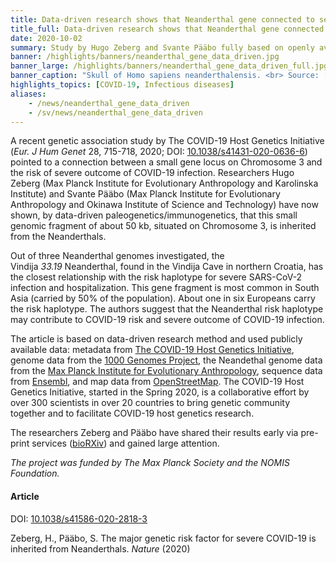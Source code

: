 ```yaml
---
title: Data-driven research shows that Neanderthal gene connected to severity of COVID-19 # short
title_full: Data-driven research shows that Neanderthal gene connected to severity of COVID-19 # long
date: 2020-10-02
summary: Study by Hugo Zeberg and Svante Pääbo fully based on openly available data published open access in *Nature*.
banner: /highlights/banners/neanderthal_gene_data_driven.jpg
banner_large: /highlights/banners/neanderthal_gene_data_driven_full.jpg
banner_caption: "Skull of Homo sapiens neanderthalensis. <br> Source: [Wikimedia Commons](https://commons.wikimedia.org/wiki/File:Homo_sapiens_neanderthalensis.jpg)."
highlights_topics: [COVID-19, Infectious diseases]
aliases:
    - /news/neanderthal_gene_data_driven
    - /sv/news/neanderthal_gene_data_driven
---
```


A recent genetic association study by The COVID-19 Host Genetics Initiative (*Eur. J Hum Genet* 28, 715-718, 2020; DOI: [10.1038/s41431-020-0636-6](https://doi.org/10.1038/s41431-020-0636-6)) pointed to a connection between a small gene locus on Chromosome 3 and the risk of severe outcome of COVID-19 infection. Researchers Hugo Zeberg (Max Planck Institute for Evolutionary Anthropology and Karolinska Institute) and Svante Pääbo (Max Planck Institute for Evolutionary Anthropology and Okinawa Institute of Science and Technology) have now shown, by data-driven paleogenetics/immunogenetics, that this small genomic fragment of about 50 kb, situated on Chromosome 3, is inherited from the Neanderthals.

Out of three Neanderthal genomes investigated, the Vindija *33.19* Neanderthal, found in the Vindija Cave in northern Croatia, has the closest relationship with the risk haplotype for severe SARS-CoV-2 infection and hospitalization. This gene fragment is most common in South Asia (carried by 50% of the population). About one in six Europeans carry the risk haplotype. The authors suggest that the Neanderthal risk haplotype may contribute to COVID-19 risk and severe outcome of COVID-19 infection.

The article is based on data-driven research method and used publicly available data: metadata from [The COVID-19 Host Genetics Initiative](http://www.covid19hg.org/), genome data from the [1000 Genomes Project](https://www.internationalgenome.org/), the Neandethal genome data from the [Max Planck Institute for Evolutionary Anthropology](http://cdna.eva.mpg.de/neandertal/), sequence data from [Ensembl](https://www.ensembl.org/), and map data from [OpenStreetMap](https://www.openstreetmap.org). The COVID-19 Host Genetics Initiative, started in the Spring 2020, is a collaborative effort by over 300 scientists in over 20 countries to bring genetic community together and to facilitate COVID-19 host genetics research.

The researchers Zeberg and Pääbo have shared their results early via pre-print services ([bioRXiv](https://www.biorxiv.org/)) and gained large attention.

*The project was funded by The Max Planck Society and the NOMIS Foundation.*

#### Article

DOI: [10.1038/s41586-020-2818-3](https://doi.org/10.1038/s41586-020-2818-3)

Zeberg, H., Pääbo, S. The major genetic risk factor for severe COVID-19 is inherited from Neanderthals. *Nature* (2020)
